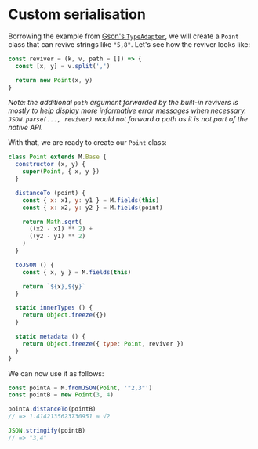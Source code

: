 # Custom serialisation

Borrowing the example from
[Gson's `TypeAdapter`](https://google.github.io/gson/apidocs/com/google/gson/TypeAdapter.html),
we will create a `Point` class that can revive strings like `"5,8"`. Let's see
how the reviver looks like:

```js
const reviver = (k, v, path = []) => {
  const [x, y] = v.split(',')

  return new Point(x, y)
}
```

_Note: the additional `path` argument forwarded by the built-in revivers is
mostly to help display more informative error messages when necessary.
`JSON.parse(..., reviver)` would not forward a path as it is not part of the
native API._

With that, we are ready to create our `Point` class:

```js
class Point extends M.Base {
  constructor (x, y) {
    super(Point, { x, y })
  }

  distanceTo (point) {
    const { x: x1, y: y1 } = M.fields(this)
    const { x: x2, y: y2 } = M.fields(point)

    return Math.sqrt(
      ((x2 - x1) ** 2) +
      ((y2 - y1) ** 2)
    )
  }

  toJSON () {
    const { x, y } = M.fields(this)

    return `${x},${y}`
  }

  static innerTypes () {
    return Object.freeze({})
  }

  static metadata () {
    return Object.freeze({ type: Point, reviver })
  }
}
```

We can now use it as follows:

```js
const pointA = M.fromJSON(Point, '"2,3"')
const pointB = new Point(3, 4)

pointA.distanceTo(pointB)
// => 1.4142135623730951 ≈ √2

JSON.stringify(pointB)
// => "3,4"
```
